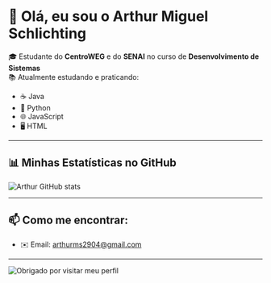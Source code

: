 # 👋 Olá, eu sou o Arthur Miguel Schlichting

🎓 Estudante do **CentroWEG** e do **SENAI** no curso de **Desenvolvimento de Sistemas**  
📚 Atualmente estudando e praticando:

- ☕ Java  
- 🐍 Python  
- 🌐 JavaScript  
- 🖥️ HTML  

---

## 📊 Minhas Estatísticas no GitHub
![Arthur GitHub stats](https://github-readme-stats.vercel.app/api?username=arthurSchgg&show_icons=true&theme=dracula)

---

## 📫 Como me encontrar:
- ✉️ Email: [arthurms2904@gmail.com](mailto:arthurms2904@gmail.com)

---

![Obrigado por visitar meu perfil](https://media.giphy.com/media/3o7TKtnuHOHHUjR38Y/giphy.gif)
